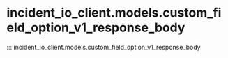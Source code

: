# incident_io_client.models.custom_field_option_v1_response_body

::: incident_io_client.models.custom_field_option_v1_response_body